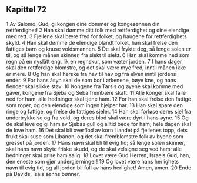 ## Kapittel 72

1 Av Salomo. Gud, gi kongen dine dommer og kongesønnen din rettferdighet!
2 Han skal dømme ditt folk med rettferdighet og dine elendige med rett.
3 Fjellene skal bære fred for folket, og haugene for rettferdighets skyld.
4 Han skal dømme de elendige blandt folket, han skal frelse den fattiges barn og knuse voldsmannen.
5 De skal frykte deg, så lenge solen er til, og så lenge månen skinner, fra slekt til slekt.
6 Han skal komme ned som regn på en nyslått eng, lik en regnskur, som væter jorden.
7 I hans dager skal den rettferdige blomstre, og det skal være mye fred, inntil månen ikke er mere.
8 Og han skal herske fra hav til hav og fra elven inntil jordens ender.
9 For hans åsyn skal de som bor i ørkenene, bøye kne, og hans fiender skal slikke støv.
10 Kongene fra Tarsis og øyene skal komme med gaver, kongene fra Sjeba og Seba frembære skatt.
11 Alle konger skal falle ned for ham, alle hedninger skal tjene ham.
12 For han skal frelse den fattige som roper, og den elendige som ingen hjelper har.
13 Han skal spare den ringe og fattige, og frelse de fattiges sjeler.
14 Han skal forløse deres sjel fra undertrykkelse og fra vold, og deres blod skal være dyrt i hans øyne.
15 Og de skal leve og gi ham av Sjebas gull og alltid bede for ham; hele dagen skal de love ham.
16 Det skal bli overflod av korn i landet på fjellenes topp, dets frukt skal suse som Libanon, og det skal fremblomstre folk av byene som gresset på jorden.
17 Hans navn skal bli til evig tid; så lenge solen skinner, skal hans navn skyte friske skudd, og de skal velsigne seg ved ham; alle hedninger skal prise ham salig.
18 Lovet være Gud Herren, Israels Gud, han, den eneste som gjør undergjerninger!
19 Og lovet være hans herlighets navn til evig tid, og all jorden bli full av hans herlighet! Amen, amen.
20 Ende på Davids, Isais sønns bønner.
